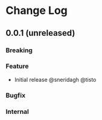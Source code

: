 # Change Log

## 0.0.1 (unreleased)

### Breaking

### Feature

- Initial release @sneridagh @tisto

### Bugfix

### Internal
